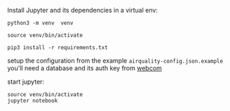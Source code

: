 

Install Jupyter and its dependencies in a virtual env:

```
python3 -m venv  venv

source venv/bin/activate

pip3 install -r requirements.txt

```

setup the configuration from the example `airquality-config.json.example`
you'll need a database and its auth key from [webcom](https://datasync.orange.com/)


start jupyter:

```
source venv/bin/activate
jupyter notebook
```

